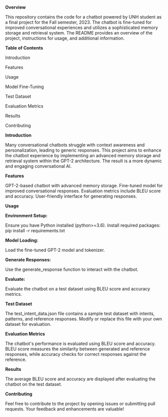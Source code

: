 **Overview**

This repository contains the code for a chatbot powered by UNH student as a final project for the Fall semester, 2023. The chatbot is fine-tuned for improved conversational experiences and utilizes a sophisticated memory storage and retrieval system. The README provides an overview of the project, instructions for usage, and additional information.

**Table of Contents**

Introduction

Features

Usage

Model Fine-Tuning

Test Dataset

Evaluation Metrics

Results

Contributing

**Introduction**

Many conversational chatbots struggle with context awareness and personalization, leading to generic responses. This project aims to enhance the chatbot experience by implementing an advanced memory storage and retrieval system within the GPT-2 architecture. The result is a more dynamic and engaging conversational AI.

**Features**

GPT-2-based chatbot with advanced memory storage.
Fine-tuned model for improved conversational responses.
Evaluation metrics include BLEU score and accuracy.
User-friendly interface for generating responses.

**Usage**

**Environment Setup:**

Ensure you have Python installed (python>=3.6).
Install required packages: pip install -r requirements.txt

**Model Loading:**

Load the fine-tuned GPT-2 model and tokenizer.

**Generate Responses:**

Use the generate_response function to interact with the chatbot.

**Evaluate:**

Evaluate the chatbot on a test dataset using BLEU score and accuracy metrics.

**Test Dataset**

The test_intent_data.json file contains a sample test dataset with intents, patterns, and reference responses. Modify or replace this file with your own dataset for evaluation.

**Evaluation Metrics**

The chatbot's performance is evaluated using BLEU score and accuracy. BLEU score measures the similarity between generated and reference responses, while accuracy checks for correct responses against the reference.

**Results**

The average BLEU score and accuracy are displayed after evaluating the chatbot on the test dataset.

**Contributing**

Feel free to contribute to the project by opening issues or submitting pull requests. Your feedback and enhancements are valuable!
